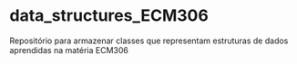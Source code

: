 # data_structures_ECM306
Repositório para armazenar classes que representam estruturas de dados aprendidas na matéria ECM306
